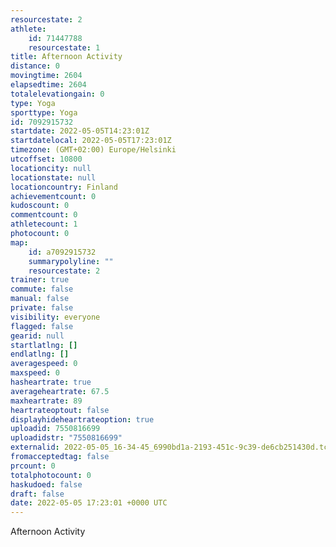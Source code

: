 ```yaml
---
resourcestate: 2
athlete:
    id: 71447788
    resourcestate: 1
title: Afternoon Activity
distance: 0
movingtime: 2604
elapsedtime: 2604
totalelevationgain: 0
type: Yoga
sporttype: Yoga
id: 7092915732
startdate: 2022-05-05T14:23:01Z
startdatelocal: 2022-05-05T17:23:01Z
timezone: (GMT+02:00) Europe/Helsinki
utcoffset: 10800
locationcity: null
locationstate: null
locationcountry: Finland
achievementcount: 0
kudoscount: 0
commentcount: 0
athletecount: 1
photocount: 0
map:
    id: a7092915732
    summarypolyline: ""
    resourcestate: 2
trainer: true
commute: false
manual: false
private: false
visibility: everyone
flagged: false
gearid: null
startlatlng: []
endlatlng: []
averagespeed: 0
maxspeed: 0
hasheartrate: true
averageheartrate: 67.5
maxheartrate: 89
heartrateoptout: false
displayhideheartrateoption: true
uploadid: 7550816699
uploadidstr: "7550816699"
externalid: 2022-05-05_16-34-45_6990bd1a-2193-451c-9c39-de6cb251430d.tcx
fromacceptedtag: false
prcount: 0
totalphotocount: 0
haskudoed: false
draft: false
date: 2022-05-05 17:23:01 +0000 UTC
---
```

Afternoon Activity